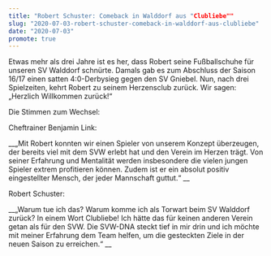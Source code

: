 ```yaml
---
title: "Robert Schuster: Comeback in Walddorf aus "Clubliebe""
slug: "2020-07-03-robert-schuster-comeback-in-walddorf-aus-clubliebe"
date: "2020-07-03"
promote: true
---
```

<p class="MsoNoSpacing">Etwas mehr als drei Jahre ist es her, dass Robert seine Fußballschuhe für unseren SV Walddorf schnürte. Damals gab es zum Abschluss der Saison 16/17 einen satten 4:0-Derbysieg gegen den SV Gniebel. Nun, nach drei Spielzeiten, kehrt Robert zu seinem Herzensclub zurück. Wir sagen: „Herzlich Willkommen zurück!“


<p class="MsoNoSpacing">Die Stimmen zum Wechsel:


<p class="MsoNoSpacing">Cheftrainer Benjamin Link:


<p class="MsoNoSpacing"> __„Mit Robert konnten wir einen Spieler von unserem Konzept überzeugen, der bereits viel mit dem SVW erlebt hat und den Verein im Herzen trägt. Von seiner Erfahrung und Mentalität werden insbesondere die vielen jungen Spieler extrem profitieren können. Zudem ist er ein absolut positiv eingestellter Mensch, der jeder Mannschaft guttut.“ __


<p class="MsoNoSpacing">Robert Schuster:


<p class="MsoNoSpacing"> __„Warum tue ich das? Warum komme ich als Torwart beim SV Walddorf zurück? In einem Wort Clubliebe! Ich hätte das für keinen anderen Verein getan als für den SVW. Die SVW-DNA steckt tief in mir drin und ich möchte mit meiner Erfahrung dem Team helfen, um die gesteckten Ziele in der neuen Saison zu erreichen.“ __
